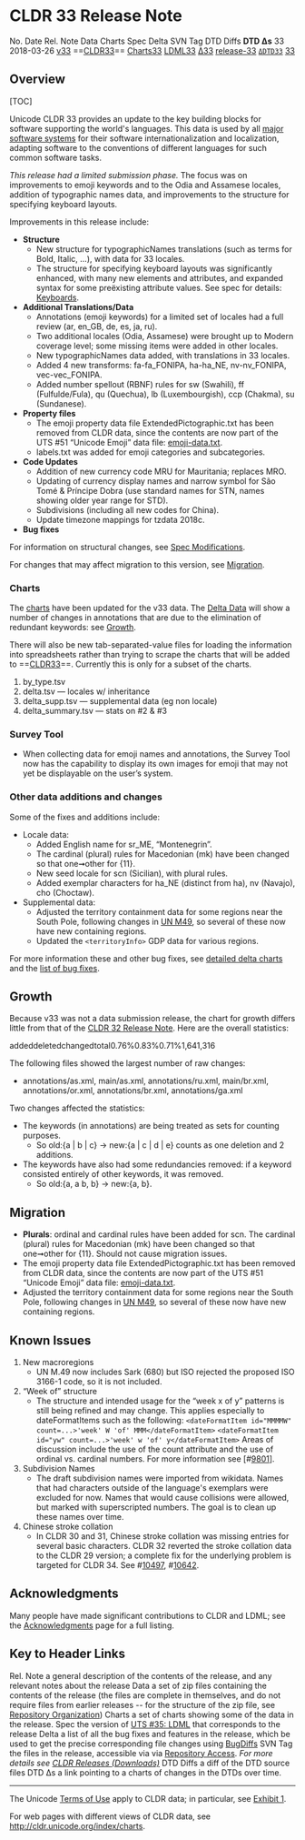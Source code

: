 # CLDR 33 Release Note

No. Date Rel. Note Data Charts Spec Delta SVN Tag DTD Diffs **DTD Δs** 33
2018-03-26 [v33](http://cldr.unicode.org/index/downloads/cldr-33)
==[CLDR33](http://unicode.org/Public/cldr/33/)==
[Charts33](http://www.unicode.org/cldr/charts/33/)
[LDML33](https://www.unicode.org/reports/tr35/tr35-51/tr35.html)
[Δ33](http://unicode.org/cldr/trac/query?resolution=fixed&milestone=33&group=component&max=999)
[release-33](http://www.unicode.org/repos/cldr/tags/release-33/)
[`ΔDTD33`](http://unicode.org/cldr/trac/changeset?reponame=&new=HEAD@tags/release-33/common/dtd&old=HEAD@tags/release-32/common/dtd)
[33](http://www.unicode.org/cldr/charts/33/supplemental/dtd_deltas.html)

## Overview

[TOC]

Unicode CLDR 33 provides an update to the key building blocks for software
supporting the world's languages. This data is used by all [major software
systems](http://cldr.unicode.org/index#TOC-Who-uses-CLDR-) for their software
internationalization and localization, adapting software to the conventions of
different languages for such common software tasks.

*This release had a limited submission phase.* The focus was on improvements to
emoji keywords and to the Odia and Assamese locales, addition of typographic
names data, and improvements to the structure for specifying keyboard layouts.

Improvements in this release include:

*   **Structure**
    *   New structure for typographicNames translations (such as terms for Bold,
        Italic, ...), with data for 33 locales.
    *   The structure for specifying keyboard layouts was significantly
        enhanced, with many new elements and attributes, and expanded syntax for
        some preëxisting attribute values. See spec for details:
        [Keyboards](https://www.unicode.org/reports/tr35/tr35-51/tr35-keyboards.html#Contents).
*   **Additional Translations/Data**
    *   Annotations (emoji keywords) for a limited set of locales had a full
        review (ar, en_GB, de, es, ja, ru).
    *   Two additional locales (Odia, Assamese) were brought up to Modern
        coverage level; some missing items were added in other locales.
    *   New typographicNames data added, with translations in 33 locales.
    *   Added 4 new transforms: fa-fa_FONIPA, ha-ha_NE, nv-nv_FONIPA,
        vec-vec_FONIPA.
    *   Added number spellout (RBNF) rules for sw (Swahili), ff (Fulfulde/Fula),
        qu (Quechua), lb (Luxembourgish), ccp (Chakma), su (Sundanese).
*   **Property files**
    *   The emoji property data file ExtendedPictographic.txt has been removed
        from CLDR data, since the contents are now part of the UTS #51 “Unicode
        Emoji” data file:
        [emoji-data.txt](https://www.unicode.org/Public/emoji/latest/emoji-data.txt).
    *   labels.txt was added for emoji categories and subcategories.
*   **Code Updates**
    *   Addition of new currency code MRU for Mauritania; replaces MRO.
    *   Updating of currency display names and narrow symbol for São Tomé &
        Príncipe Dobra (use standard names for STN, names showing older year
        range for STD).
    *   Subdivisions (including all new codes for China).
    *   Update timezone mappings for tzdata 2018c.
*   **Bug fixes**

For information on structural changes, see [Spec
Modifications](https://www.unicode.org/reports/tr35/tr35-51/tr35.html#Modifications).

For changes that may affect migration to this version, see
[Migration](cldr-33.md).

### Charts

The [charts](http://www.unicode.org/cldr/charts/33/) have been updated for the
v33 data. The [Delta
Data](https://www.unicode.org/cldr/charts/33/delta/index.html) will show a
number of changes in annotations that are due to the elimination of redundant
keywords: see [Growth](cldr-33.md).

There will also be new tab-separated-value files for loading the information
into spreadsheets rather than trying to scrape the charts that will be added to
==[CLDR33](http://unicode.org/Public/cldr/33/)==. Currently this is only for a
subset of the charts.

1.  by_type.tsv
2.  delta.tsv — locales w/ inheritance
3.  delta_supp.tsv — supplemental data (eg non locale)
4.  delta_summary.tsv — stats on #2 & #3

### Survey Tool

*   When collecting data for emoji names and annotations, the Survey Tool now
    has the capability to display its own images for emoji that may not yet be
    displayable on the user’s system.

### Other data additions and changes

Some of the fixes and additions include:

*   Locale data:
    *   Added English name for sr_ME, “Montenegrin”.
    *   The cardinal (plural) rules for Macedonian (mk) have been changed so
        that one➞other for {11}.
    *   New seed locale for scn (Sicilian), with plural rules.
    *   Added exemplar characters for ha_NE (distinct from ha), nv (Navajo), cho
        (Choctaw).
*   Supplemental data:
    *   Adjusted the territory containment data for some regions near the South
        Pole, following changes in [UN
        M49](https://unstats.un.org/unsd/methodology/m49/), so several of these
        now have new containing regions.
    *   Updated the `<territoryInfo>` GDP data for various regions.

For more information these and other bug fixes, see [detailed delta
charts](http://www.unicode.org/cldr/charts/33/delta/index.html) and the [list of
bug
fixes](http://unicode.org/cldr/trac/query?resolution=fixed&milestone=33&group=component&max=999).

## Growth

Because v33 was not a data submission release, the chart for growth differs
little from that of the [CLDR 32 Release Note](cldr-32/index.md). Here are the
overall statistics:

addeddeletedchangedtotal0.76%0.83%0.71%1,641,316

The following files showed the largest number of raw changes:

*   annotations/as.xml, main/as.xml, annotations/ru.xml, main/br.xml,
    annotations/or.xml, annotations/br.xml, annotations/ga.xml

Two changes affected the statistics:

*   The keywords (in annotations) are being treated as sets for counting
    purposes.
    *   So old:{a | b | c} → new:{a | c | d | e} counts as one deletion and 2
        additions.
*   The keywords have also had some redundancies removed: if a keyword consisted
    entirely of other keywords, it was removed.
    *   So old:{a, a b, b} → new:{a, b}.

## Migration

*   **Plurals**: ordinal and cardinal rules have been added for scn. The
    cardinal (plural) rules for Macedonian (mk) have been changed so that
    one➞other for {11}. Should not cause migration issues.
*   The emoji property data file ExtendedPictographic.txt has been removed from
    CLDR data, since the contents are now part of the UTS #51 “Unicode Emoji”
    data file:
    [emoji-data.txt](https://www.unicode.org/Public/emoji/latest/emoji-data.txt).
*   Adjusted the territory containment data for some regions near the South
    Pole, following changes in [UN
    M49](https://unstats.un.org/unsd/methodology/m49/), so several of these now
    have new containing regions.

## Known Issues

1.  New macroregions
    *   UN M.49 now includes Sark (680) but ISO rejected the proposed ISO 3166-1
        code, so it is not included.
2.  “Week of” structure
    *   The structure and intended usage for the “week x of y” patterns is still
        being refined and may change. This applies especially to dateFormatItems
        such as the following:
        `<dateFormatItem id="MMMMW" count=...>'week' W 'of'
        MMM</dateFormatItem>`
        `<dateFormatItem id="yw" count=...>'week' w 'of' y</dateFormatItem>`
        Areas of discussion include the use of the count attribute and the use
        of ordinal vs. cardinal numbers. For more information see
        \[#[9801](http://unicode.org/cldr/trac/ticket/9801)\].
3.  Subdivision Names
    *   The draft subdivision names were imported from wikidata. Names that had
        characters outside of the language's exemplars were excluded for now.
        Names that would cause collisions were allowed, but marked with
        superscripted numbers. The goal is to clean up these names over time.
4.  Chinese stroke collation
    *   In CLDR 30 and 31, Chinese stroke collation was missing entries for
        several basic characters. CLDR 32 reverted the stroke collation data to
        the CLDR 29 version; a complete fix for the underlying problem is
        targeted for CLDR 34. See
        #[10497](http://unicode.org/cldr/trac/ticket/10497),
        #[10642](http://unicode.org/cldr/trac/ticket/10642).

## Acknowledgments

Many people have made significant contributions to CLDR and LDML; see the
[Acknowledgments](../acknowledgments.md) page for a full listing.

## Key to Header Links

Rel. Note a general description of the contents of the release, and any relevant
notes about the release Data a set of zip files containing the contents of the
release (the files are complete in themselves, and do not require files from
earlier releases -- for the structure of the zip file, see [Repository
Organization](http://cldr.unicode.org/index/downloads#Repository_Organization))
Charts a set of charts showing some of the data in the release. Spec the version
of [UTS #35: LDML](http://www.unicode.org/reports/tr35/) that corresponds to the
release Delta a list of all the bug fixes and features in the release, which be
used to get the precise corresponding file changes using
[BugDiffs](http://unicode.org/cgi-bin/bugdiffs.pl) SVN Tag the files in the
release, accessible via via [Repository
Access](http://cldr.unicode.org/index/downloads#latest_draft_version). *For more
details see [CLDR Releases (Downloads)](index.md)* DTD Diffs a diff of the DTD
source files DTD Δs a link pointing to a charts of changes in the DTDs over
time.

---

The Unicode [Terms of Use](http://unicode.org/copyright.html) apply to CLDR
data; in particular, see [Exhibit
1](http://unicode.org/copyright.html#Exhibit1).

For web pages with different views of CLDR data, see
<http://cldr.unicode.org/index/charts>.
